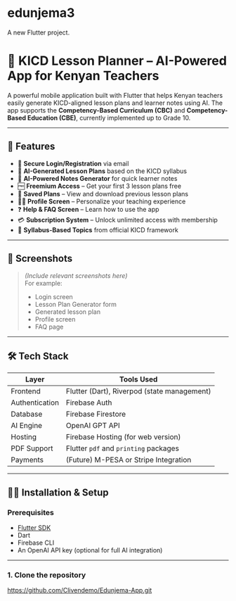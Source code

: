 # edunjema3

A new Flutter project.

# 📘 KICD Lesson Planner – AI-Powered App for Kenyan Teachers

A powerful mobile application built with Flutter that helps Kenyan teachers easily generate KICD-aligned lesson plans and learner notes using AI. The app supports the **Competency-Based Curriculum (CBC)** and **Competency-Based Education (CBE)**, currently implemented up to Grade 10.

---

## 🚀 Features

- 🔐 **Secure Login/Registration** via email
- 🧠 **AI-Generated Lesson Plans** based on the KICD syllabus
- 📝 **AI-Powered Notes Generator** for quick learner notes
- 🆓 **Freemium Access** – Get your first 3 lesson plans free
- 📁 **Saved Plans** – View and download previous lesson plans
- 🙋‍♂️ **Profile Screen** – Personalize your teaching experience
- ❓ **Help & FAQ Screen** – Learn how to use the app
- 💳 **Subscription System** – Unlock unlimited access with membership
- 🔄 **Syllabus-Based Topics** from official KICD framework

---

## 📱 Screenshots

> _(Include relevant screenshots here)_  
> For example:  
> - Login screen  
> - Lesson Plan Generator form  
> - Generated lesson plan  
> - Profile screen  
> - FAQ page

---

## 🛠️ Tech Stack

| Layer          | Tools Used                                 |
|----------------|---------------------------------------------|
| Frontend       | Flutter (Dart), Riverpod (state management) |
| Authentication | Firebase Auth                               |
| Database       | Firebase Firestore                          |
| AI Engine      | OpenAI GPT API                              |
| Hosting        | Firebase Hosting (for web version)          |
| PDF Support    | Flutter `pdf` and `printing` packages       |
| Payments       | (Future) M-PESA or Stripe Integration       |

---

## 🧑‍💻 Installation & Setup

### Prerequisites

- [Flutter SDK](https://docs.flutter.dev/get-started/install)
- Dart
- Firebase CLI
- An OpenAI API key (optional for full AI integration)

---

### 1. Clone the repository

https://github.com/Clivendemo/Edunjema-App.git

